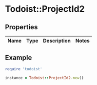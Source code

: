 # Todoist::ProjectId2

## Properties

| Name | Type | Description | Notes |
| ---- | ---- | ----------- | ----- |

## Example

```ruby
require 'todoist'

instance = Todoist::ProjectId2.new()
```


